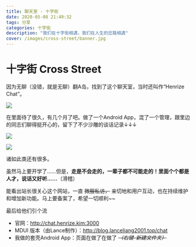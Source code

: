 ```yaml
---
title: 聊天室 - 十字街
date: 2020-05-08 21:49:32
tags: 分享
categories: 十字街
description: "我们在十字街相遇，我们在人生的岔路相遇"
cover: /images/cross-street/banner.jpg
---
```




# 十字街 Cross Street

因为无聊（没错，就是无聊）翻A岛，找到了这个聊天室，当时还叫作“Henrize Chat”。

![](/images/cross-street/1.png)

在里面待了很久，有几个月了吧。做了一个Android App，混了一个管理，跟里边的同志们聊得挺开心的，留下了不少沙雕的谈话记录↓↓↓

![](/images/cross-street/be-ware-of-ai.png)

![](/images/cross-street/2.png)

诸如此类还有很多。

虽然马上要开学了……但是，**走是不会走的，一辈子都不可能走的！里面个个都是人才，说话又好听……**（滑稽）

能看出站长很关心这个网站，一直 ~~微服私访，~~ 亲切地和用户互动，也在持续维护和增加新功能。马上要备案了，希望一切顺利~~

最后给他们引个流

* 官网：http://chat.henrize.kim:3000
* MDUI 版本（由Lance制作）：http://blog.lanceliang2001.top/chat
* 我做的套壳Android App：页面在做了在做了 ~~*（右键-新建文件夹）*~~

